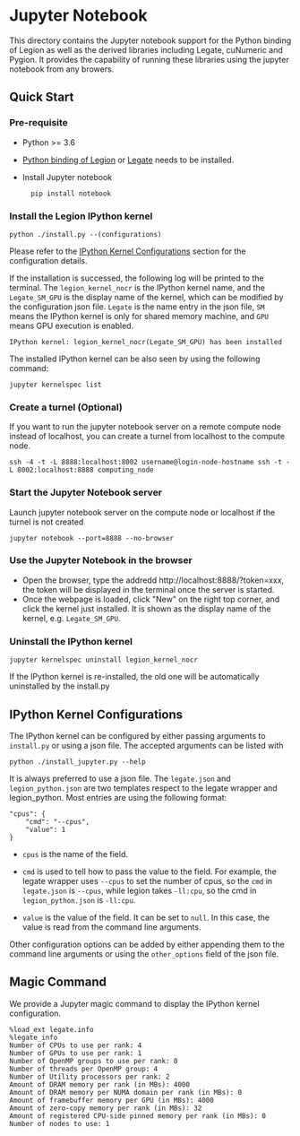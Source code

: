# Jupyter Notebook

This directory contains the Jupyter notebook support for
the Python binding of Legion as well as the derived
libraries including Legate, cuNumeric and Pygion.
It provides the capability of running these libraries using
the jupyter notebook from any browers. 

## Quick Start
### Pre-requisite
* Python >= 3.6
* [Python binding of Legion](https://github.com/StanfordLegion/legion/tree/stable/bindings/python) 
  or [Legate](https://github.com/nv-legate/legate.core) needs to be installed.
* Install Jupyter notebook

        pip install notebook

### Install the Legion IPython kernel
```
python ./install.py --(configurations)
```
Please refer to the [IPython Kernel Configurations](#kernel-configurations) section for the configuration details.

If the installation is successed, the following log will be printed to the terminal.
The `legion_kernel_nocr` is the IPython kernel name, and the `Legate_SM_GPU` is the display name
of the kernel, which can be modified by the configuration json file. 
`Legate` is the name entry in the json file, `SM` means the IPython kernel
is only for shared memory machine, and `GPU` means GPU execution is enabled. 
```
IPython kernel: legion_kernel_nocr(Legate_SM_GPU) has been installed
```
The installed IPython kernel can be also seen by using the following command:
```
jupyter kernelspec list
```

### Create a turnel (Optional)
If you want to run the jupyter notebook server on a remote compute node instead of localhost, 
you can create a turnel from localhost to the compute node.
```
ssh -4 -t -L 8888:localhost:8002 username@login-node-hostname ssh -t -L 8002:localhost:8888 computing_node
```

### Start the Jupyter Notebook server
Launch jupyter notebook server on the compute node or localhost if the turnel is not created
```
jupyter notebook --port=8888 --no-browser
```

### Use the Jupyter Notebook in the browser
* Open the browser, type the addredd http://localhost:8888/?token=xxx, the token will be
displayed in the terminal once the server is started. 
* Once the webpage is loaded, click "New" on the right top corner, and click the kernel 
just installed. It is shown as the display name of the kernel, e.g. `Legate_SM_GPU`.

### Uninstall the IPython kernel
```
jupyter kernelspec uninstall legion_kernel_nocr
```
If the IPython kernel is re-installed, the old one will be automatically uninstalled by the install.py

## IPython Kernel Configurations
The IPython kernel can be configured by either passing arguments to `install.py` or using a json file.
The accepted arguments can be listed with 
```
python ./install_jupyter.py --help
```

It is always preferred to use a json file. 
The `legate.json` and `legion_python.json` are two templates respect to the legate wrapper and
legion_python. Most entries are using the following format:
```
"cpus": {
    "cmd": "--cpus",
    "value": 1
}
```
* `cpus` is the name of the field. 

* `cmd` is used to tell how to pass the value to the field.
For example, the legate wrapper uses `--cpus` to set the number of cpus, so the `cmd` in `legate.json`
is `--cpus`, while legion takes `-ll:cpu`, so the cmd in `legion_python.json` is `-ll:cpu`.

* `value` is the value of the field. It can be set to `null`. In this case, the value is read
from the command line arguments. 

Other configuration options can be added by either appending them to the command line arguments or
using the `other_options` field of the json file. 

## Magic Command
We provide a Jupyter magic command to display the IPython kernel configuration.
```
%load_ext legate.info
%legate_info
Number of CPUs to use per rank: 4
Number of GPUs to use per rank: 1
Number of OpenMP groups to use per rank: 0
Number of threads per OpenMP group: 4
Number of Utility processors per rank: 2
Amount of DRAM memory per rank (in MBs): 4000
Amount of DRAM memory per NUMA domain per rank (in MBs): 0
Amount of framebuffer memory per GPU (in MBs): 4000
Amount of zero-copy memory per rank (in MBs): 32
Amount of registered CPU-side pinned memory per rank (in MBs): 0
Number of nodes to use: 1
```  
